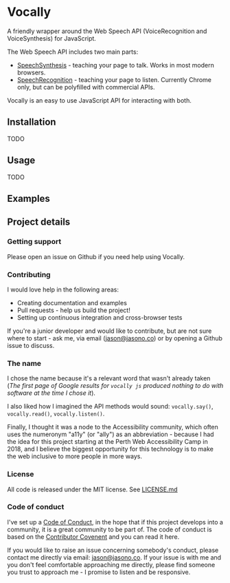 # Vocally

 A friendly wrapper around the Web Speech API (VoiceRecognition and VoiceSynthesis) for JavaScript.

 The Web Speech API includes two main parts:

 - [SpeechSynthesis][] - teaching your page to talk. Works in most modern browsers.
 - [SpeechRecognition][] - teaching your page to listen. Currently Chrome only, but can be polyfilled with commercial APIs.

 Vocally is an easy to use JavaScript API for interacting with both.

[SpeechSynthesis]: https://developer.mozilla.org/en-US/docs/Web/API/SpeechSynthesis
[SpeechRecognition]: https://developer.mozilla.org/en-US/docs/Web/API/SpeechRecognition

## Installation

TODO

## Usage

TODO

## Examples

## Project details

### Getting support

Please open an issue on Github if you need help using Vocally.

### Contributing

I would love help in the following areas:

- Creating documentation and examples
- Pull requests - help us build the project!
- Setting up continuous integration and cross-browser tests

If you're a junior developer and would like to contribute, but are not sure where to start - ask me, via email (jason@jasono.co) or by opening a Github issue to discuss.

### The name

I chose the name because it's a relevant word that wasn't already taken (*The first page of Google results for `vocally js` produced nothing to do with software at the time I chose it*).

I also liked how I imagined the API methods would sound: `vocally.say()`, `vocally.read()`, `vocally.listen()`.

Finally, I thought it was a node to the Accessibility community, which often uses the numeronym "a11y" (or "ally") as an abbreviation - because I had the idea for this project starting at the Perth Web Accessibility Camp in 2018, and I believe the biggest opportunity for this technology is to make the web inclusive to more people in more ways.

### License

All code is released under the MIT license. See [LICENSE.md][]

[LICENSE.md]: ./LICENSE.md

### Code of conduct

I've set up a [Code of Conduct][], in the hope that if this project develops into a community, it is a great community to be part of. The code of conduct is based on the [Contributor Covenent][] and you can read it here.

If you would like to raise an issue concerning somebody's conduct, please contact me directly via email: jason@jasono.co. If your issue is with me and you don't feel comfortable approaching me directly, please find someone you trust to approach me - I promise to listen and be responsive.

[Code of Conduct]: ./code-of-conduct.md
[Contributor Covenent]: https://www.contributor-covenant.org/